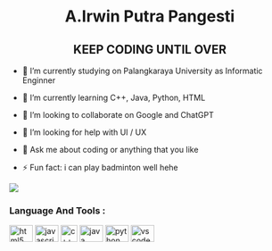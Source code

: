 <h1 align="center">A.Irwin Putra Pangesti</h1>
<h2 align="center">KEEP CODING UNTIL OVER</h2>

- 🔭 I’m currently studying on Palangkaraya University as Informatic Enginner

- 🌱 I’m currently learning C++, Java, Python, HTML

- 👯 I’m looking to collaborate on Google and ChatGPT

- 🤔 I’m looking for help with UI / UX

- 💬 Ask me about coding or anything that you like

- ⚡ Fun fact: i can play badminton well hehe 

<a href="https://www.instagram.com/aippirwin/">
  <img src="https://img.shields.io/badge/instagram-E4405F?style=for-the-badge&logo=instagram&logoColor=white" />
</a>

<br>
<h3 align="left">Language And Tools :</h3>
<div align="left">
  <img src="https://cdn.jsdelivr.net/gh/devicons/devicon/icons/html5/html5-original.svg" height="30" width="42" alt="html5 logo"  />
  <img src="https://cdn.jsdelivr.net/gh/devicons/devicon/icons/javascript/javascript-original.svg" height="30" width="42" alt="javascript logo"  />
  <img src="https://raw.githubusercontent.com/isocpp/logos/master/cpp_logo.png" height="30" width="30" alt="c++ logo"  />
  <img src="https://cdn.jsdelivr.net/gh/devicons/devicon/icons/java/java-original.svg" height="30" width="42" alt="java logo"  />
  <img src="https://cdn.jsdelivr.net/gh/devicons/devicon/icons/python/python-original.svg" height="30" width="42" alt="python logo"  />
  <img src="https://cdn.jsdelivr.net/gh/devicons/devicon/icons/vscode/vscode-original.svg" height="30" width="42" alt="vscode logo"  />
</div>
